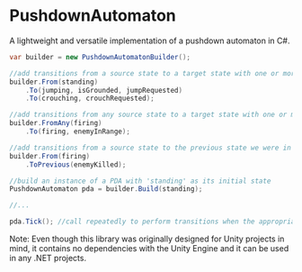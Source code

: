 # PushdownAutomaton
A lightweight and versatile implementation of a pushdown automaton in C#.

```c#
var builder = new PushdownAutomatonBuilder();

//add transitions from a source state to a target state with one or more predicates
builder.From(standing)
    .To(jumping, isGrounded, jumpRequested)
    .To(crouching, crouchRequested);

//add transitions from any source state to a target state with one or more predicates
builder.FromAny(firing)
    .To(firing, enemyInRange);

//add transitions from a source state to the previous state we were in with one or more predicates
builder.From(firing)
    .ToPrevious(enemyKilled);

//build an instance of a PDA with 'standing' as its initial state
PushdownAutomaton pda = builder.Build(standing);

//...

pda.Tick(); //call repeatedly to perform transitions when the appropriate predicates evaluate to true
```

Note: Even though this library was originally designed for Unity projects in mind, it contains no dependencies with the Unity Engine and it can be used in any .NET projects.
